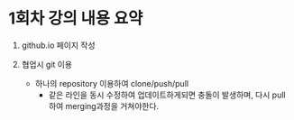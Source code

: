 # 1회차 강의 내용 요약

1. github.io 페이지 작성

2. 협업시 git 이용
    - 하나의 repository 이용하여 clone/push/pull
        - 같은 라인을 동시 수정하여 업데이트하게되면 충돌이 발생하며, 다시 pull하여 merging과정을 거쳐야한다.
